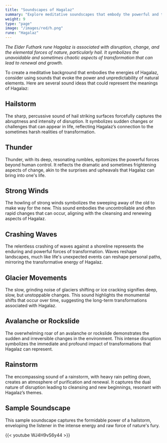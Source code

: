 ```yaml
---
title: "Soundscapes of Hagalaz"
summary: "Explore meditative soundscapes that embody the powerful and transformative energy of the rune Hagalaz. Enhance your meditation with the sharp percussive sounds of a hailstorm, the deep rumbles of thunder, and the howling of strong winds. Experience the relentless crashing of waves, the slow grinding of glacier movements, and the overwhelming roar of an avalanche. Let the encompassing sound of a rainstorm create an atmosphere of purification and renewal, reflecting Hagalaz's themes of sudden change and transformation."
weight: 9
type: "page"
image: "/images/red/h.png"
rune: "Hagalaz"
---
```


*The Elder Futhark rune Hagalaz  is associated with disruption, change, and the elemental forces of nature, particularly hail. It symbolizes the unavoidable and sometimes chaotic aspects of transformation that can lead to renewal and growth.*

To create a meditative background that embodies the energies of Hagalaz, consider using sounds that evoke the power and unpredictability of natural elements. Here are several sound ideas that could represent the meanings of Hagalaz:

## Hailstorm

The sharp, percussive sound of hail striking surfaces forcefully captures the abruptness and intensity of disruption. It symbolizes sudden changes or challenges that can appear in life, reflecting Hagalaz’s connection to the sometimes harsh realities of transformation.

## Thunder

Thunder, with its deep, resonating rumbles, epitomizes the powerful forces beyond human control. It reflects the dramatic and sometimes frightening aspects of change, akin to the surprises and upheavals that Hagalaz can bring into one's life.


## Strong Winds

The howling of strong winds symbolizes the sweeping away of the old to make way for the new. This sound embodies the uncontrollable and often rapid changes that can occur, aligning with the cleansing and renewing aspects of Hagalaz.

## Crashing Waves

The relentless crashing of waves against a shoreline represents the enduring and powerful forces of transformation. Waves reshape landscapes, much like life's unexpected events can reshape personal paths, mirroring the transformative energy of Hagalaz.

## Glacier Movements

The slow, grinding noise of glaciers shifting or ice cracking signifies deep, slow, but unstoppable changes. This sound highlights the monumental shifts that occur over time, suggesting the long-term transformations associated with Hagalaz.

## Avalanche or Rockslide

The overwhelming roar of an avalanche or rockslide demonstrates the sudden and irreversible changes in the environment. This intense disruption symbolizes the immediate and profound impact of transformations that Hagalaz can represent.

## Rainstorm

The encompassing sound of a rainstorm, with heavy rain pelting down, creates an atmosphere of purification and renewal. It captures the dual nature of disruption leading to cleansing and new beginnings, resonant with Hagalaz’s themes.

## Sample Soundscape

This sample soundscape captures the formidable power of a hailstorm, enveloping the listener in the intense energy and raw force of nature's fury.

{{< youtube WJ4H9vS6y44 >}}
